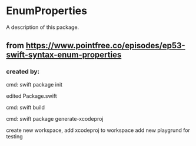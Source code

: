 # EnumProperties

A description of this package.

## from https://www.pointfree.co/episodes/ep53-swift-syntax-enum-properties

### created by: 
cmd: swift package init

edited Package.swift

cmd: swift build

cmd: swift package generate-xcodeproj

create new workspace, add xcodeproj to workspace
add new playgrund for testing